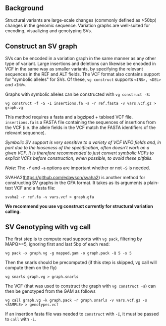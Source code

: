 ## Background
Structural variants are large-scale changes (commonly defined as >50bp) changes in the genomic sequence. Variation graphs are well-suited for encoding, visualizing and genotyping SVs.

## Construct an SV graph
SVs can be encoded in a variation graph in the same manner as any other type of variant.  Large insertions and deletions can likewise be encoded in VCF in the same way as smaller variants, by specifying the relevant sequences in the REF and ALT fields.  The VCF format also contains support for "symbolic alleles" for SVs.  Of these, `vg construct` supports `<INS>, <DEL>` and `<INV>`.

Graphs with symbolic alleles can be constructed with `vg construct -S`:  
```
vg construct -f -S -I insertions.fa -a -r ref.fasta -v vars.vcf.gz > graph.vg
```
This method requires a fasta and a bgziped + tabixed VCF file. `insertions.fa` is a FASTA file containing the sequences of insertions from the VCF (i.e. the allele fields in the VCF match the FASTA identifiers of the relevant sequence).

*Symbolic SV support is very sensitive to a variety of VCF INFO fields and, in part due to the looseness of the specification, often doesn't work on a given VCF. It is therefore recommended to just convert symbolic VCFs to explicit VCFs before construction, when possible, to avoid these pitfalls.*

*Note*: The `-f` and `-a` options are important whether or not `-S` is needed.

SVAHA2(https://github.com/edawson/svaha2) is another method for constructing SV graphs in the GFA format. It takes as its arguments a plain-text VCF and a fasta file:  
```          
svaha2 -r ref.fa -v vars.vcf > graph.gfa
```


**We recommend you use vg construct currently for structural variation calling.** 

## SV Genotyping with vg call

The first step is to compute read supports with `vg pack`, filtering by MAPQ>=5, ignoring first and last 5bp of each read:
```
vg pack -x graph.vg -g mapped.gam -o graph.pack -Q 5 -s 5
```
Then the snarls should be precomputed (if this step is skipped, vg call will compute them on the fly)
```
vg snarls graph.vg > graph.snarls
```
The VCF (that was used to construct the graph with `vg construct -a`) can then be genotyped from the GAM as follows
```
vg call graph.vg -k graph.pack -r graph.snarls -v vars.vcf.gz -s <SAMPLE> > genotypes.vcf
```
If an insertion fasta file was needed to `construct` with `-I`, it must be passed to `call` with `-i`.
